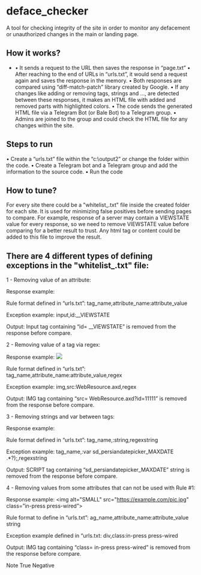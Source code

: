 # deface_checker

A tool for checking integrity of the site in order to monitor any defacement or unauthorized changes in the main or landing page.

## How it works?

* •	It sends a request to the URL then saves the response in “page.txt”
•	After reaching to the end of URLs in “urls.txt”, it would send a request again and saves the response in the memory.
•	Both responses are compared using “diff-match-patch” library created by Google.
•	If any changes like adding or removing tags, strings and …, are detected between these responses, it makes an HTML file with added and removed parts with highlighted colors.
•	The code sends the generated HTML file via a Telegram Bot (or Bale Bot) to a Telegram group.
•	Admins are joined to the group and could check the HTML file for any changes within the site.

## Steps to run

•	Create a “urls.txt” file within the “c:\output2” or change the folder within the code.
•	Create a Telegram bot and a Telegram group and add the information to the source code.
•	Run the code

## How to tune?

For every site there could be a "whitelist_.txt" file inside the created folder for each site.
It is used for minimizing false positives before sending pages to compare.
For example, response of a server may contain a VIEWSTATE value for every response, so we need to remove VIEWSTATE value before comparing for a better result to trust.
Any html tag or content could be added to this file to improve the result.


## There are 4 different types of defining exceptions in the "whitelist_.txt" file:

1 - Removing value of an attribute:

Response example:
<input id="__VIEWSTATE" name="__VIEWSTATE" type="hidden"  value="31DgVHUW6lLKGiKNEH93">

Rule format defined in “urls.txt”:
tag_name,attribute_name:attribute_value

Exception example:
input,id:__VIEWSTATE

Output:
Input tag containing “id= __VIEWSTATE” is removed from the response before compare.

2 - Removing value of a tag via regex:

Response example:
<img src="WebResource.axd?id=11111">

Rule format defined in “urls.txt”:
tag_name,attribute_name:attribute_value,regex

Exception example:
img,src:WebResource.axd,regex

Output:
IMG tag containing “src= WebResource.axd?id=11111” is removed from the response before compare.

3 - Removing strings and var between tags:

Response example:
<script type="text/javascript"> var sd_persiandatepicker_MAXDATE = new Date(2022,5,9); </script>

Rule format defined in “urls.txt”:
tag_name,:string,regexstring

Exception example:
tag_name,:var sd_persiandatepicker_MAXDATE .*?\);,regexstring

Output:
SCRIPT tag containing “sd_persiandatepicker_MAXDATE” string is removed from the response before compare.

4 - Removing values from some attributes that can not be used with Rule #1:

Response example:
<img alt="SMALL" src="https://example.com/pic.jpg" class=”in-press press-wired”>

Rule format to define in “urls.txt”:
ag_name,attribute_name:attribute_value string

Exception example defined in “urls.txt:
div,class:in-press press-wired

Output:
IMG tag containing “class= in-press press-wired” is removed from the response before compare.



Note
True Negative
